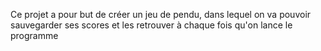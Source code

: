 Ce projet a pour but de créer un jeu de pendu, dans lequel on va pouvoir sauvegarder ses scores et les retrouver à chaque fois qu'on lance le programme